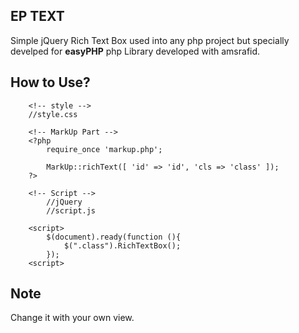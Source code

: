 ## EP TEXT
Simple jQuery Rich Text Box used into any php project but specially develped for **easyPHP** php Library developed with amsrafid.

## How to Use?

```
	<!-- style -->
	//style.css

	<!-- MarkUp Part -->
	<?php
		require_once 'markup.php';
		
		MarkUp::richText([ 'id' => 'id', 'cls => 'class' ]);
	?>

	<!-- Script -->
		//jQuery
		//script.js

	<script>
		$(document).ready(function (){
			$(".class").RichTextBox();
		});
	<script>
```

## Note
Change it with your own view.